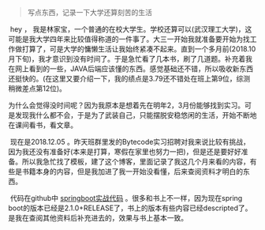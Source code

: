 > 写点东西，记录一下大学还算刻苦的生活

​	hey ， 我是林家宝，一个普通的在校大学生。学校还算可以(武汉理工大学)，这可能是我大学四年来比较值得称道的一件事了。大三一开始我就准备要开始为找工作做打算了，可是大学的慵懒生活让我始终紧凑不起来。直到一个多月前(2018.10月下旬)，我才意识到没有时间了。于是急忙看了几本书，刷了几道题。补充着我在网上看到的一些，JAVA后端应该懂的东西。感觉基础还不错，所以吸收新东西还挺快的。(在这里又要介绍一下，我的绩点是3.79还不错处在班上第9位，综测稍微差点第12位)。

​	为什么会觉得没时间呢？因为我原本是想着先在明年2，3月份能够找到实习。可是发现我什么都不会，于是为了武装自己，只能摆脱安稳悠闲的生活，开始不断地在课间看书，看文章。

​	现在是2018.12.05 。昨天班群里发的Bytecode实习招聘对我来说比较有挑战，因为我还没有准备好(本来是打算，寒假在家里也努力一把)，但是还是要好好准备。所以我急忙找了模板，建了这个博客，里面记录了我这几个月来看的内容，有些是书籍本身的内容，但是我加进了我一开始没看懂，后来查阅资料才明白的东西。

​	代码在github中 [springboot实战代码](https://github.com/Krystalics/springboot) 。很多和书上不一样，因为现在spring boot的版本已经是2.1.0+RELEASE了，书上的版本有些内容已经descripted了。是我在查阅其他资料后补充进去的，效果与书上基本一致。

​	